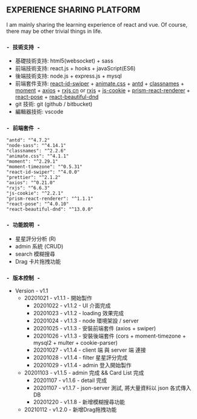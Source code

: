 ## EXPERIENCE SHARING PLATFORM

I am mainly sharing the learning experience of react and vue. Of course, there may be other trivial things in life.

### `- 技術支持 -`

- 基礎技術支持: html5(websocket) + sass
- 前端技術支持: react.js + hooks + javaScript(ES6)
- 後端技術支持: node.js + express.js + mysql
- 前端套件支持: [react-id-swiper](https://kidjp85.github.io/example/default/) + [animate.css](https://animate.style/) + [antd](https://ant.design/index-cn) + [classnames](https://www.npmjs.com/package/classnames) + [moment](http://momentjs.cn/) + [axios](https://www.npmjs.com/package/axios) + [rxjs cn](https://cn.rx.js.org/manual/installation.html) or [rxjs](https://rxjs-dev.firebaseapp.com/api/index/function/from) + [js-cookie](https://www.npmjs.com/package/js-cookie) + [prism-react-renderer](https://github.com/FormidableLabs/prism-react-renderer) + [react-pose](https://popmotion.io/pose/learn/install/) + [react-beautiful-dnd](https://github.com/atlassian/react-beautiful-dnd/blob/master/docs/about/installation.md)
- git 技術: git (github / bitbucket)
- 編輯器技術: vscode

### `- 前端套件 -`

    "antd": "^4.7.2"
    "node-sass": "^4.14.1"
    "classnames": "^2.2.6"
    "animate.css": "^4.1.1"
    "moment": "^2.29.1"
    "moment-timezone": "^0.5.31"
    "react-id-swiper": "^4.0.0"
    "prettier": "^2.1.2"
    "axios": "^0.21.0"
    "rxjs": "^6.6.3"
    "js-cookie": "^2.2.1"
    "prism-react-renderer": "^1.1.1"
    "react-pose": "^4.0.10"
    "react-beautiful-dnd": "^13.0.0"

### `- 功能說明 -`

<!-- 增加（Create，意为“创建”）、删除（Delete）、查询（Read，意为“读取”）、改正（Update，意为“更新”） -->

- 星星評分分析 (R)
- admin 系統 (CRUD)
- search 模糊搜尋
- Drag 卡片拖拽功能

### `- 版本控制 -`

- Version - v1.1
  - 20201021 - v1.1.1 - 開始製作
    - 20201022 - v1.1.2 - UI 介面完成
    - 20201023 - v1.1.2 - loading 效果完成
    - 20201024 - v1.1.3 - node 環境架設 / server
    - 20201025 - v1.1.3 - 安裝前端套件 (axios + swiper)
    - 20201026 - v1.1.3 - 安裝後端套件 (cors + moment-timezone + mysql2 + multer + cookie-parser)
    - 20201027 - v1.1.4 - client 端 與 server 端 連接
    - 20201028 - v1.1.4 - filter 星星評分完成
    - 20201029 - v1.1.4 - admin 登入開始製作
  - 20201103 - v1.1.5 - admin 完成 && Card List 完成
    - 20201107 - v1.1.6 - detail 完成
    - 20201107 - v1.1.7 - json-server 測試, 將大量資料以 json 各式傳入 DB
    - 20201220 - v1.1.8 - 新增模糊搜尋功能
  - 20210112 - v1.2.0 - 新增Drag拖拽功能
